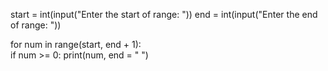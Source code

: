 start = int(input("Enter the start of range: ")) 
end = int(input("Enter the end of range: ")) 
  
 
for num in range(start, end + 1):  
    if num >= 0: 
        print(num, end = " ") 

